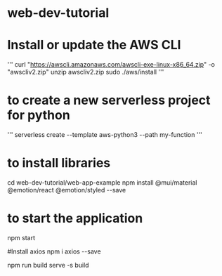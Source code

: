 # web-dev-tutorial

# Install or update the AWS CLI
'''
  curl "https://awscli.amazonaws.com/awscli-exe-linux-x86_64.zip" -o "awscliv2.zip"
  unzip awscliv2.zip
  sudo ./aws/install
 '''

# to create a new serverless project for python 

'''
serverless create --template aws-python3 --path my-function
'''


# to install libraries
cd web-dev-tutorial/web-app-example
npm install @mui/material @emotion/react @emotion/styled --save

# to start the application
npm start


#Install axios
npm i axios --save



npm run build
serve -s build
